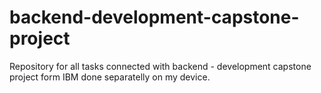 # backend-development-capstone-project
Repository for all tasks connected with backend - development capstone project form IBM done separatelly on my device.
